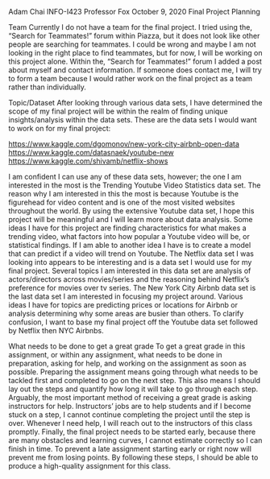 Adam Chai INFO-I423 Professor Fox October 9, 2020 Final Project Planning

Team Currently I do not have a team for the final project. I tried using the, “Search for Teammates!” forum within Piazza, 
but it does not look like other people are searching for teammates. I could be wrong and maybe I am not looking in the right place to find teammates, 
but for now, I will be working on this project alone. Within the, “Search for Teammates!” forum I added a post about myself and contact information. 
If someone does contact me, I will try to form a team because I would rather work on the final project as a team rather than individually.

Topic/Dataset After looking through various data sets, I have determined the scope of my final project will be within the realm of finding unique 
insights/analysis within the data sets. These are the data sets I would want to work on for my final project:

https://www.kaggle.com/dgomonov/new-york-city-airbnb-open-data 
https://www.kaggle.com/datasnaek/youtube-new 
https://www.kaggle.com/shivamb/netflix-shows

I am confident I can use any of these data sets, however; the one I am interested in the most is the Trending Youtube Video Statistics data set. 
The reason why I am interested in this the most is because Youtube is the figurehead for video content and is one of the most visited websites 
throughout the world. By using the extensive Youtube data set, I hope this project will be meaningful and I will learn more about data analysis. 
Some ideas I have for this project are finding characteristics for what makes a trending video, what factors into how popular a Youtube video will be,
or statistical findings. If I am able to another idea I have is to create a model that can predict if a video will trend on Youtube. The Netflix data set I 
was looking into appears to be interesting and is a data set I would use for my final project. 
Several topics I am interested in this data set are analysis of actors/directors across movies/series and the reasoning behind Netflix’s preference 
for movies over tv series. The New York City Airbnb data set is the last data set I am interested in focusing my project around. Various ideas I 
have for topics are predicting prices or locations for Airbnb or analysis determining why some areas are busier than others. To clarify confusion, 
I want to base my final project off the Youtube data set followed by Netflix then NYC Airbnbs.

What needs to be done to get a great grade To get a great grade in this assignment, or within any assignment, what needs to be done in preparation, 
asking for help, and working on the assignment as soon as possible. Preparing the assignment means going through what needs to be tackled first and 
completed to go on the next step. This also means I should lay out the steps and quantify how long it will take to go through each step. Arguably, 
the most important method of receiving a great grade is asking instructors for help. Instructors’ jobs are to help students and if I become stuck on 
a step, I cannot continue completing the project until the step is over. Whenever I need help, I will reach out to the instructors of this class promptly.
Finally, the final project needs to be started early, because there are many obstacles and learning curves, I cannot estimate correctly so I can 
finish in time. To prevent a late assignment starting early or right now will prevent me from losing points. By following these steps, I should be 
able to produce a high-quality assignment for this class.
